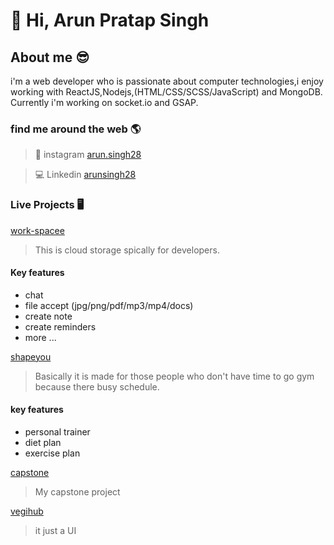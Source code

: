 # 👋 Hi, Arun Pratap Singh


## About me 😎 

i'm a web developer who is passionate about computer technologies,i enjoy working with ReactJS,Nodejs,(HTML/CSS/SCSS/JavaScript) and MongoDB.
Currently i'm working on socket.io and GSAP. 

### find me around the web 🌎
> 🤙 instagram [arun.singh28](https://instagram.com/arun.singh28)

> 💻 Linkedin [arunsingh28](https://www.linkedin.com/in/arunsingh28/)

### Live Projects 🖥️ 
[work-spacee](https://work-spacee.herokuapp.com)
> This is cloud storage spically for developers.
 
 #### Key features
  - chat 
  - file accept (jpg/png/pdf/mp3/mp4/docs)
  - create note
  - create reminders
  - more ...

[shapeyou](https://shapeyou.herokuapp.com)
> Basically it is made for those people who don't have time to go gym because there busy schedule.
 
 #### key features
 - personal trainer
 - diet plan
 - exercise plan


[capstone](https://work.vegihub.in)
> My capstone project 

[vegihub](https:www/vegihub.in)
> it just a UI

<!--- arunsingh28/arunsingh28 is a ✨ special ✨ repository because its `README.md` (this file) appears on your GitHub profile.
You can click the Preview link to take a look at your changes. --->
